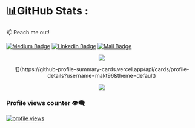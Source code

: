 
# 📊GitHub Stats :

:mailbox: Reach me out!

[![Medium Badge](https://img.shields.io/badge/MD's-Blog-1ca0f1?style=flat&labelColor=1ca0f1&logo=medium&logoColor=white&link=https://twitter.com/MaksymRudnyi)](https://medium.com/@makt96)
[![Linkedin Badge](https://img.shields.io/badge/MD's-Linkedin-0e76a8?style=flat&labelColor=0e76a8&logo=linkedin&logoColor=white)](https://www.linkedin.com/in/makt/) 
[![Mail Badge](https://img.shields.io/badge/Email-Me-c0392b?style=flat&labelColor=c0392b&logo=gmail&logoColor=white)](mailto:makt.cse@gmail.com)


 <p align="center"> <img src ="https://github-readme-stats.vercel.app/api?username=makt96&rank_icon=github" /> </p>
    

<p align="center">![](https://github-profile-summary-cards.vercel.app/api/cards/profile-details?username=makt96&theme=default)</p>

          

    
</p>


<p align="center"> 

 <img src = "https://github-readme-stats.vercel.app/api/top-langs/?username=makt96&layout=pie&hide_progress=false" />
</p>

### Profile views counter 👁️‍🗨️
[![profile views](https://u8views.com/api/v1/github/profiles/7869344/views/day-week-month-total-count.svg)](https://u8views.com/github/makt96)
